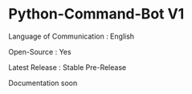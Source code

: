 # Python-Command-Bot V1



Language of Communication : English

Open-Source : Yes

Latest Release : Stable Pre-Release



Documentation soon
